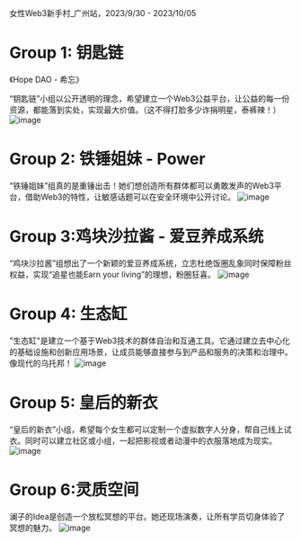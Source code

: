 女性Web3新手村_广州站，2023/9/30 - 2023/10/05

# Group 1: 钥匙链 
《Hope DAO - 希忘》

“钥匙链”小组以公开透明的理念，希望建立一个Web3公益平台，让公益的每一份资源，都能落到实处，实现最大价值。（这不得打脸多少诈捐明星，泰裤辣！）
![image](https://github.com/0xherstory/-Web3-_-/assets/142302094/e118d529-3920-48a1-b96e-ce92869532b2)

# Group 2: 铁锤姐妹 - Power
“铁锤姐妹”组真的是重锤出击！她们想创造所有群体都可以勇敢发声的Web3平台，借助Web3的特性，让敏感话题可以在安全环境中公开讨论。
![image](https://github.com/0xherstory/-Web3-_-/assets/142302094/d1f24297-06df-4a09-a0b0-d8d1e080e818)

# Group 3:鸡块沙拉酱 - 爱豆养成系统
“鸡块沙拉酱”组想出了一个新颖的爱豆养成系统，立志杜绝饭圈乱象同时保障粉丝权益，实现“追星也能Earn your living”的理想，粉圈狂喜。
![image](https://github.com/0xherstory/-Web3-_-/assets/142302094/948d5670-1602-4bed-8f40-1a221f720130)

# Group 4: 生态缸
"生态缸"是建立一个基于Web3技术的群体自治和互通工具。它通过建立去中心化的基础设施和创新应用场景，让成员能够直接参与到产品和服务的决策和治理中。像现代的乌托邦！
![image](https://github.com/0xherstory/-Web3-_-/assets/142302094/9e03da9e-dfca-44e2-9157-1ab185669665)

# Group 5: 皇后的新衣
“皇后的新衣”小组，希望每个女生都可以定制一个虚拟数字人分身，帮自己线上试衣。同时可以建立社区或小组，一起把影视或者动漫中的衣服落地成为现实。
![image](https://github.com/0xherstory/-Web3-_-/assets/142302094/cfae7406-4b46-4eea-8eac-015686f916e1)

# Group 6:灵质空间
澜子的Idea是创造一个放松冥想的平台。她还现场演奏，让所有学员切身体验了冥想的魅力。
![image](https://github.com/0xherstory/-Web3-_-/assets/142302094/af160322-4c25-45e1-96d9-94d79fa8537d)

